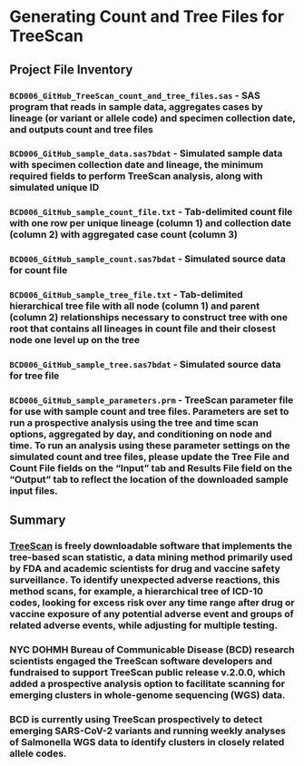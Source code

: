 # Generating Count and Tree Files for TreeScan

## Project File Inventory

### `BCD006_GitHub_TreeScan_count_and_tree_files.sas` - SAS program that reads in sample data, aggregates cases by lineage (or variant or allele code) and specimen collection date, and outputs count and tree files

### `BCD006_GitHub_sample_data.sas7bdat` - Simulated sample data with specimen collection date and lineage, the minimum required fields to perform TreeScan analysis, along with simulated unique ID

### `BCD006_GitHub_sample_count_file.txt` - Tab-delimited count file with one row per unique lineage (column 1) and collection date (column 2) with aggregated case count (column 3) 

### `BCD006_GitHub_sample_count.sas7bdat` - Simulated source data for count file

### `BCD006_GitHub_sample_tree_file.txt` - Tab-delimited hierarchical tree file with all node (column 1) and parent (column 2) relationships necessary to construct tree with one root that contains all lineages in count file and their closest node one level up on the tree

### `BCD006_GitHub_sample_tree.sas7bdat` - Simulated source data for tree file

### `BCD006_GitHub_sample_parameters.prm` - TreeScan parameter file for use with sample count and tree files. Parameters are set to run a prospective analysis using the tree and time scan options, aggregated by day, and conditioning on node and time. To run an analysis using these parameter settings on the simulated count and tree files, please update the Tree File and Count File fields on the “Input” tab and Results File field on the “Output” tab to reflect the location of the downloaded sample input files.

## Summary

### [TreeScan](http://www.treescan.org) is freely downloadable software that implements the tree-based scan statistic, a data mining method primarily used by FDA and academic scientists for drug and vaccine safety surveillance. To identify unexpected adverse reactions, this method scans, for example, a hierarchical tree of ICD-10 codes, looking for excess risk over any time range after drug or vaccine exposure of any potential adverse event and groups of related adverse events, while adjusting for multiple testing.

### NYC DOHMH Bureau of Communicable Disease (BCD) research scientists engaged the TreeScan software developers and fundraised to support TreeScan public release v.2.0.0, which added a prospective analysis option to facilitate scanning for emerging clusters in whole-genome sequencing (WGS) data.

### BCD is currently using TreeScan prospectively to detect emerging SARS-CoV-2 variants and running weekly analyses of Salmonella WGS data to identify clusters in closely related allele codes.
